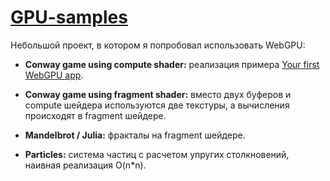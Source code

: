# [GPU-samples](https://alexey-surodin.github.io/GPU-samples/index.html)

 Небольшой проект, в котором я попробовал использовать WebGPU: 

* **Conway game using compute shader:**  реализация примера [Your first WebGPU app](https://codelabs.developers.google.com/your-first-webgpu-app#0).
  
* **Conway game using fragment shader:** вместо двух буферов и compute шейдера используются две текстуры, а вычисления происходят в fragment шейдере.
  
* **Mandelbrot / Julia:**  фракталы на fragment шейдере.

* **Particles:**  cистема частиц с расчетом упругих столкновений, наивная реализация O(n*n).
  
